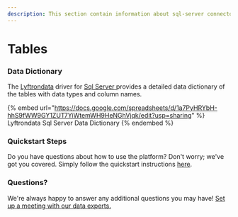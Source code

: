 ```yaml
---
description: This section contain information about sql-server connector tables information
---
```


# Tables

### Data Dictionary

The [Lyftrondata](https://www.lyftrondata.com/) driver for [Sql Server](https://www.lyftrondata.com/integration/sql-server/)[ ](https://www.lyftrondata.com/integration/sql-server/)provides a detailed data dictionary of the tables with data types and column names.

{% embed url="https://docs.google.com/spreadsheets/d/1a7PyHRYbH-hhS9fWW9GY1ZUT7YiWtemWH9HeNGhVjqk/edit?usp=sharing" %}
Lyftrondata Sql Server Data Dictionary
{% endembed %}

### Quickstart Steps

Do you have questions about how to use the platform? Don't worry; we've got you covered. Simply follow the quickstart instructions [here](../../../../quickstart-steps.md).

### Questions? <a href="#questions" id="questions"></a>

We're always happy to answer any additional questions you may have! [Set up a meeting with our data experts.](https://www.lyftrondata.com/book-a-meeting/)

